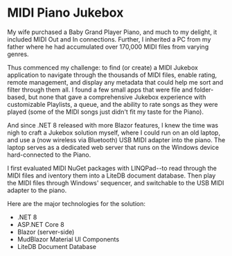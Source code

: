 # MIDI Piano Jukebox

My wife purchased a Baby Grand Player Piano, and much to my delight, it included MIDI Out and In connections.
Further, I inherited a PC from my father where he had accumulated over 170,000 MIDI files from varying genres.

Thus commenced my challenge: to find (or create) a MIDI Jukebox application to navigate through the thousands of MIDI files,
enable rating, remote management, and display any metadata that could help me sort and filter through them all. I found a few small apps that were file
and folder-based, but none that gave a comprehensive Jukebox experience with customizable Playlists, a queue, and the ability to
rate songs as they were played (some of the MIDI songs just didn't fit my taste for the Piano).

And since .NET 8 released with more Blazor features, I knew the time was nigh to craft a Jukebox solution myself, where
I could run on an old laptop, and use a (now wireless via Bluetooth) USB MIDI adapter into the piano. The laptop serves as a dedicated web
server that runs on the Windows device hard-connected to the Piano.

I first evaluated MIDI NuGet packages with LINQPad--to read through the MIDI files and iventory them into a LiteDB document database.
Then play the MIDI files through Windows' sequencer, and switchable to the USB MIDI adapter to the piano.

Here are the major technologies for the solution:
* .NET 8
* ASP.NET Core 8
* Blazor (server-side)
* MudBlazor Material UI Components
* LiteDB Document Database
    